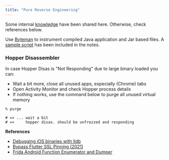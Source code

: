 ```yaml
---
title: "Pure Reverse Engineering"
---
```


Some internal [knowledge](/reverse-engineering-tricks-and-tips) have been shared here. Otherwise, check references below.

Use [Byteman](/byteman) to instrument compiled Java application and Jar based files. A [sample script](/byteman-scripts) has been included in the notes.

### Hopper Disassembler

In case Hopper Disas is "Not Responding" due to large binary loaded you can:

* Wait a bit more, close all unused apps, especially (Chrome) tabs
* Open Activity Monitor and check Hopper process details
* If nothing works, use the command below to purge all unused virtual memory

```
% purge

# => ... wait a bit
# =>     hopper disas. should be unfrezzed and responding
```

**References**

* [Debugging iOS binaries with lldb](https://kov4l3nko.github.io/blog/2016-04-27-debugging-ios-binaries-with-lldb/)
* [Bypass Flutter SSL Pinning (2021)](https://github.com/horangi-cyops/flutter-ssl-pinning-bypass)
* [Frida Android Function Enumerator and Dumper](https://github.com/tomelic/ffe)


